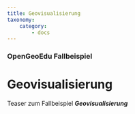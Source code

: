 ```yaml
---
title: Geovisualisierung
taxonomy:
    category:
        - docs
---
```


### OpenGeoEdu Fallbeispiel

# Geovisualisierung

Teaser zum Fallbeispiel ***Geovisualisierung***
